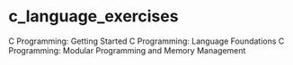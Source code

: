 # c_language_exercises
C Programming: Getting Started
C Programming: Language Foundations
C Programming: Modular Programming and Memory Management
